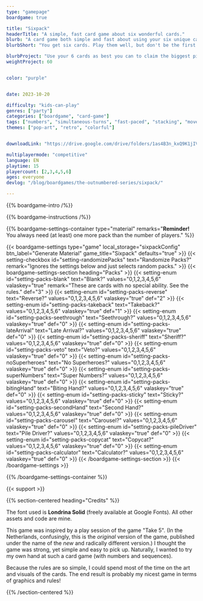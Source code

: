 ```yaml
---
type: "gamepage"
boardgame: true

title: "Sixpack"
headerTitle: "A simple, fast card game about six wonderful cards."
blurb: "A card game both simple and fast about using your six unique cards as best you can, while predicting how the others will use theirs."
blurbShort: "You get six cards. Play them well, but don't be the first to play them all."

blurbProject: "Use your 6 cards as best you can to claim the biggest piles, which you do by playing a 1 or a 6 on top at the right time."
weightProject: 60


color: "purple"


date: 2023-10-20

difficulty: "kids-can-play"
genres: ["party"]
categories: ["boardgame", "card-game"]
tags: ["numbers", "simultaneous-turns", "fast-paced", "stacking", "move-through-all", "ladder-climbing"]
themes: ["pop-art", "retro", "colorful"]


downloadLink: "https://drive.google.com/drive/folders/1as4B3n_kxQ9K1jIVtWMI_P5VnAjbXRP1"

multiplayermode: "competitive"
language: EN
playtime: 15
playercount: [2,3,4,5,6]
ages: everyone
devlog: "/blog/boardgames/the-outnumbered-series/sixpack/"

---
```


{{% boardgame-intro /%}}

{{% boardgame-instructions /%}}

{{% boardgame-settings-container type="material" remarks="**Reminder!** You always need (at least) one more pack than the number of players." %}}

{{< boardgame-settings type="game" local_storage="sixpackConfig" btn_label="Generate Material" game_title="Sixpack" defaults="true" >}}
  {{< setting-checkbox id="setting-randomizePacks" text="Randomize Packs?" remark="Ignores the settings below and just selects random packs." >}}
  {{< boardgame-settings-section heading="Packs" >}}
    {{< setting-enum id="setting-packs-blank" text="Blank?" values="0,1,2,3,4,5,6" valaskey="true" remark="These are cards with no special ability. See the rules." def="3" >}}
    {{< setting-enum id="setting-packs-reverse" text="Reverse?" values="0,1,2,3,4,5,6" valaskey="true" def="2" >}}
    {{< setting-enum id="setting-packs-takeback" text="Takeback?" values="0,1,2,3,4,5,6" valaskey="true" def="1" >}}
    {{< setting-enum id="setting-packs-seethrough" text="Seethrough?" values="0,1,2,3,4,5,6" valaskey="true" def="0" >}}
    {{< setting-enum id="setting-packs-lateArrival" text="Late Arrival?" values="0,1,2,3,4,5,6" valaskey="true" def="0" >}}
    {{< setting-enum id="setting-packs-sheriff" text="Sheriff?" values="0,1,2,3,4,5,6" valaskey="true" def="0" >}}
    {{< setting-enum id="setting-packs-veto" text="Veto?" values="0,1,2,3,4,5,6" valaskey="true" def="0" >}}
    {{< setting-enum id="setting-packs-noSuperheroes" text="No Superheroes?" values="0,1,2,3,4,5,6" valaskey="true" def="0" >}}
    {{< setting-enum id="setting-packs-superNumbers" text="Super Numbers?" values="0,1,2,3,4,5,6" valaskey="true" def="0" >}}
    {{< setting-enum id="setting-packs-bitingHand" text="Biting Hand?" values="0,1,2,3,4,5,6" valaskey="true" def="0" >}}
    {{< setting-enum id="setting-packs-sticky" text="Sticky?" values="0,1,2,3,4,5,6" valaskey="true" def="0" >}}
    {{< setting-enum id="setting-packs-secondHand" text="Second Hand?" values="0,1,2,3,4,5,6" valaskey="true" def="0" >}}
    {{< setting-enum id="setting-packs-carousel" text="Carousel?" values="0,1,2,3,4,5,6" valaskey="true" def="0" >}}
    {{< setting-enum id="setting-packs-pileDriver" text="Pile Driver?" values="0,1,2,3,4,5,6" valaskey="true" def="0" >}}
    {{< setting-enum id="setting-packs-copycat" text="Copycat?" values="0,1,2,3,4,5,6" valaskey="true" def="0" >}}
    {{< setting-enum id="setting-packs-calculator" text="Calculator?" values="0,1,2,3,4,5,6" valaskey="true" def="0" >}}
  {{< /boardgame-settings-section >}}
{{< /boardgame-settings >}}

{{% /boardgame-settings-container %}}

{{< support >}}

{{% section-centered heading="Credits" %}}

The font used is **Londrina Solid** (freely available at Google Fonts). All other assets and code are mine.

This game was inspired by a play session of the game "Take 5". (In the Netherlands, confusingly, this is the _original_ version of the game, published under the name of the _new_ and radically different version.) I thought the game was strong, yet simple and easy to pick up. Naturally, I wanted to try my own hand at such a card game (with numbers and sequences).

Because the rules are so simple, I could spend most of the time on the art and visuals of the cards. The end result is probably my nicest game in terms of graphics and rules!

{{% /section-centered %}}